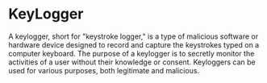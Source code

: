 # KeyLogger
A keylogger, short for "keystroke logger," is a type of malicious software or hardware device designed to record and capture the keystrokes typed on a computer keyboard. The purpose of a keylogger is to secretly monitor the activities of a user without their knowledge or consent. Keyloggers can be used for various purposes, both legitimate and malicious.

